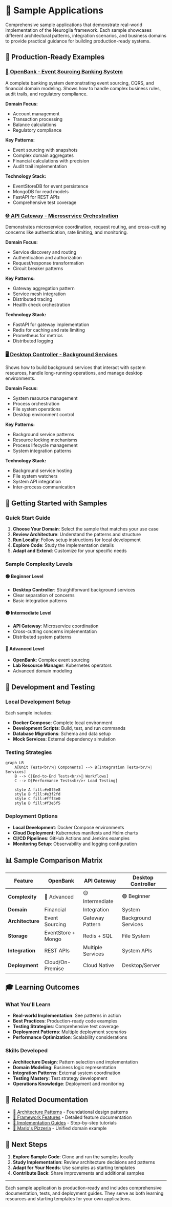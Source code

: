 # 💼 Sample Applications

Comprehensive sample applications that demonstrate real-world implementation of the Neuroglia framework. Each sample showcases different architectural patterns, integration scenarios, and business domains to provide practical guidance for building production-ready systems.

## 🏦 Production-Ready Examples

### [🏦 OpenBank - Event Sourcing Banking System](openbank.md)

A complete banking system demonstrating event sourcing, CQRS, and financial domain modeling. Shows how to handle complex business rules, audit trails, and regulatory compliance.

**Domain Focus:**

- Account management
- Transaction processing
- Balance calculations
- Regulatory compliance

**Key Patterns:**

- Event sourcing with snapshots
- Complex domain aggregates
- Financial calculations with precision
- Audit trail implementation

**Technology Stack:**

- EventStoreDB for event persistence
- MongoDB for read models
- FastAPI for REST APIs
- Comprehensive test coverage

### [🌐 API Gateway - Microservice Orchestration](api_gateway.md)

Demonstrates microservice coordination, request routing, and cross-cutting concerns like authentication, rate limiting, and monitoring.

**Domain Focus:**

- Service discovery and routing
- Authentication and authorization
- Request/response transformation
- Circuit breaker patterns

**Key Patterns:**

- Gateway aggregation pattern
- Service mesh integration
- Distributed tracing
- Health check orchestration

**Technology Stack:**

- FastAPI for gateway implementation
- Redis for caching and rate limiting
- Prometheus for metrics
- Distributed logging

### [🖥️ Desktop Controller - Background Services](desktop_controller.md)

Shows how to build background services that interact with system resources, handle long-running operations, and manage desktop environments.

**Domain Focus:**

- System resource management
- Process orchestration
- File system operations
- Desktop environment control

**Key Patterns:**

- Background service patterns
- Resource locking mechanisms
- Process lifecycle management
- System integration patterns

**Technology Stack:**

- Background service hosting
- File system watchers
- System API integration
- Inter-process communication

## 🚀 Getting Started with Samples

### Quick Start Guide

1. **Choose Your Domain**: Select the sample that matches your use case
2. **Review Architecture**: Understand the patterns and structure
3. **Run Locally**: Follow setup instructions for local development
4. **Explore Code**: Study the implementation details
5. **Adapt and Extend**: Customize for your specific needs

### Sample Complexity Levels

#### 🟢 Beginner Level

- **Desktop Controller**: Straightforward background services
- Clear separation of concerns
- Basic integration patterns

#### 🟡 Intermediate Level

- **API Gateway**: Microservice coordination
- Cross-cutting concerns implementation
- Distributed system patterns

#### 🔴 Advanced Level

- **OpenBank**: Complex event sourcing
- **Lab Resource Manager**: Kubernetes operators
- Advanced domain modeling

## 🧪 Development and Testing

### Local Development Setup

Each sample includes:

- **Docker Compose**: Complete local environment
- **Development Scripts**: Build, test, and run commands
- **Database Migrations**: Schema and data setup
- **Mock Services**: External dependency simulation

### Testing Strategies

```mermaid
graph LR
    A[Unit Tests<br/>🧪 Components] --> B[Integration Tests<br/>🔗 Services]
    B --> C[End-to-End Tests<br/>🎯 Workflows]
    C --> D[Performance Tests<br/>⚡ Load Testing]

    style A fill:#e8f5e8
    style B fill:#e3f2fd
    style C fill:#fff3e0
    style D fill:#f3e5f5
```

### Deployment Options

- **Local Development**: Docker Compose environments
- **Cloud Deployment**: Kubernetes manifests and Helm charts
- **CI/CD Pipelines**: GitHub Actions and Jenkins examples
- **Monitoring Setup**: Observability and logging configuration

## 📊 Sample Comparison Matrix

| Feature          | OpenBank           | API Gateway       | Desktop Controller  |
| ---------------- | ------------------ | ----------------- | ------------------- |
| **Complexity**   | 🔴 Advanced        | 🟡 Intermediate   | 🟢 Beginner         |
| **Domain**       | Financial          | Integration       | System              |
| **Architecture** | Event Sourcing     | Gateway Pattern   | Background Services |
| **Storage**      | EventStore + Mongo | Redis + SQL       | File System         |
| **Integration**  | REST APIs          | Multiple Services | System APIs         |
| **Deployment**   | Cloud/On-Premise   | Cloud Native      | Desktop/Server      |

## 🎓 Learning Outcomes

### What You'll Learn

- **Real-world Implementation**: See patterns in action
- **Best Practices**: Production-ready code examples
- **Testing Strategies**: Comprehensive test coverage
- **Deployment Patterns**: Multiple deployment scenarios
- **Performance Optimization**: Scalability considerations

### Skills Developed

- **Architecture Design**: Pattern selection and implementation
- **Domain Modeling**: Business logic representation
- **Integration Patterns**: External system coordination
- **Testing Mastery**: Test strategy development
- **Operations Knowledge**: Deployment and monitoring

## 🔗 Related Documentation

- [🎯 Architecture Patterns](../patterns/index.md) - Foundational design patterns
- [🚀 Framework Features](../features/index.md) - Detailed feature documentation
- [📖 Implementation Guides](../guides/index.md) - Step-by-step tutorials
- [🍕 Mario's Pizzeria](../mario-pizzeria.md) - Unified domain example

## 🚀 Next Steps

1. **Explore Sample Code**: Clone and run the samples locally
2. **Study Implementation**: Review architecture decisions and patterns
3. **Adapt for Your Needs**: Use samples as starting templates
4. **Contribute Back**: Share improvements and additional samples

---

Each sample application is production-ready and includes comprehensive documentation, tests, and deployment guides. They serve as both learning resources and starting templates for your own applications.
